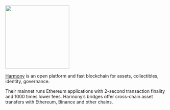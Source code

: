 # <p align="center">
  <img width="200" src="https://user-images.githubusercontent.com/95366163/149367624-48150427-fed6-40b0-8d1b-d0d36f1f338d.png">
</p>

[Harmony](https://www.harmony.one/) is an open platform and fast blockchain for assets, collectibles, identity, governance.

Their mainnet runs Ethereum applications with 2-second transaction finality and 1000 times lower fees. Harmony’s bridges offer cross-chain asset transfers with Ethereum, Binance and other chains. <br>
<br>
